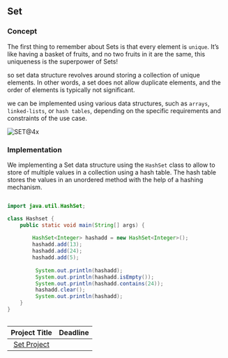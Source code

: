 ## Set







### Concept

The first thing to remember about Sets is that every element is `unique`. It’s like having a basket of fruits, and no two fruits in it are the same, this uniqueness is the superpower of Sets!

so set data structure revolves around storing a collection of unique elements. In other words, a set does not allow duplicate elements, and the order of elements is typically not significant.

we can be implemented using various data structures, such as `arrays`, `linked-lists`, or `hash tables`, depending on the specific requirements and constraints of the use case.

![SET@4x](https://github.com/SAFCSP-Team/data-structures-and-algorithms-bootcamp/assets/148945652/7367037b-58de-4bf1-bd6d-3ece6c2997ec)


### Implementation

We implementing a Set data structure using the `HashSet` class to allow to store of multiple values in a collection using a hash table. The hash table stores the values in an unordered method with the help of a hashing mechanism. 


```java

import java.util.HashSet;

class Hashset {
    public static void main(String[] args) {
        
        HashSet<Integer> hashadd = new HashSet<Integer>();
        hashadd.add(13);
        hashadd.add(24);
        hashadd.add(5);
        
         System.out.println(hashadd);
         System.out.println(hashadd.isEmpty());
         System.out.println(hashadd.contains(24));
         hashadd.clear();
         System.out.println(hashadd);
    }
}



```

| Project Title | Deadline |
|:-----------:|:-------------|
|[Set Project](https://github.com/SAFCSP-Team/set-project)||




